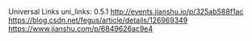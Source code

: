 Universal Links
uni_links: 0.5.1
http://events.jianshu.io/p/325ab588f1ac
https://blog.csdn.net/fegus/article/details/126969349
https://www.jianshu.com/p/6849626ac9e4